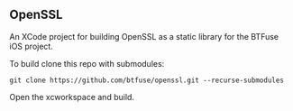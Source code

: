 OpenSSL
-------

An XCode project for building OpenSSL as a static library for the BTFuse iOS project.

To build clone this repo with submodules:

```
git clone https://github.com/btfuse/openssl.git --recurse-submodules
```

Open the xcworkspace and build.
